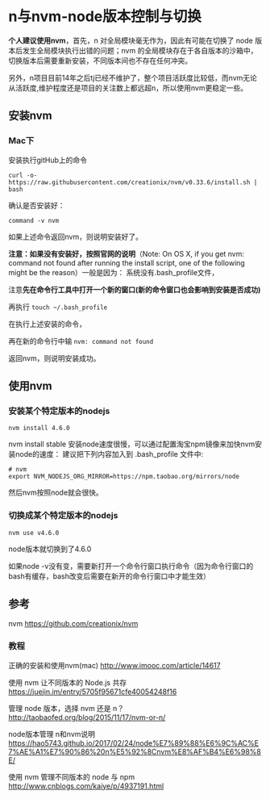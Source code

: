 # n与nvm-node版本控制与切换

**个人建议使用nvm**，首先，n 对全局模块毫无作为，因此有可能在切换了 node 版本后发生全局模块执行出错的问题；nvm 的全局模块存在于各自版本的沙箱中，切换版本后需要重新安装，不同版本间也不存在任何冲突。

另外，n项目目前14年之后tj已经不维护了，整个项目活跃度比较低，而nvm无论从活跃度,维护程度还是项目的关注数上都远超n，所以使用nvm更稳定一些。

## 安装nvm
### Mac下
安装执行gitHub上的命令

```
curl -o- https://raw.githubusercontent.com/creationix/nvm/v0.33.6/install.sh | bash
```

确认是否安装好：



```
command -v nvm
```

如果上述命令返回nvm，则说明安装好了。

**注意：如果没有安装好，按照官网的说明**（Note: On OS X, if you get nvm: command not found after running the install script, one of the following might be the reason）一般是因为：
系统没有.bash_profile文件，

注意**先在命令行工具中打开一个新的窗口(新的命令窗口也会影响到安装是否成功)**

再执行 `touch ~/.bash_profile`

在执行上述安装的命令，

再在新的命令行中输 `nvm: command not found`

返回nvm，则说明安装成功。


## 使用nvm

### 安装某个特定版本的nodejs


```
nvm install 4.6.0
```

nvm install stable 安装node速度很慢，可以通过配置淘宝npm镜像来加快nvm安装node的速度：
建议把下列内容加入到 .bash_profile 文件中:



```
# nvm
export NVM_NODEJS_ORG_MIRROR=https://npm.taobao.org/mirrors/node

```


然后nvm按照node就会很快。

### 切换成某个特定版本的nodejs

```
nvm use v4.6.0
```

node版本就切换到了4.6.0

如果node -v没有变，需要新打开一个命令行窗口执行命令（因为命令行窗口的bash有缓存，bash改变后需要在新开的命令行窗口中才能生效）


## 参考
nvm
https://github.com/creationix/nvm

### 教程
正确的安装和使用nvm(mac)
http://www.imooc.com/article/14617

使用 nvm 让不同版本的 Node.js 共存
https://juejin.im/entry/5705f95671cfe40054248f16

管理 node 版本，选择 nvm 还是 n？
http://taobaofed.org/blog/2015/11/17/nvm-or-n/

node版本管理 n和nvm说明
https://hao5743.github.io/2017/02/24/node%E7%89%88%E6%9C%AC%E7%AE%A1%E7%90%86%20n%E5%92%8Cnvm%E8%AF%B4%E6%98%8E/

使用 nvm 管理不同版本的 node 与 npm
http://www.cnblogs.com/kaiye/p/4937191.html
